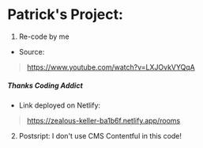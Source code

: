 # Patrick's Project:
1. Re-code by me 
* Source: 
> https://www.youtube.com/watch?v=LXJOvkVYQqA 
##### Thanks Coding Addict
* Link deployed on Netlify:
> https://zealous-keller-ba1b6f.netlify.app/rooms
2. Postsript: I don't use CMS Contentful in this code!